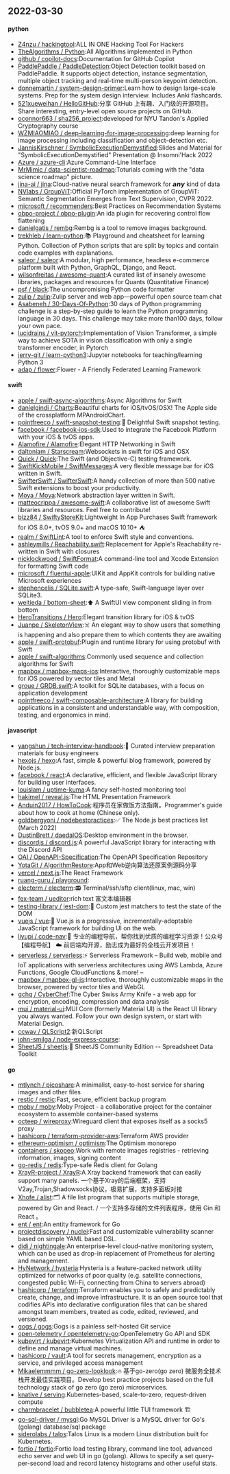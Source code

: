 ## 2022-03-30

#### python
* [Z4nzu / hackingtool](https://github.com/Z4nzu/hackingtool):ALL IN ONE Hacking Tool For Hackers
* [TheAlgorithms / Python](https://github.com/TheAlgorithms/Python):All Algorithms implemented in Python
* [github / copilot-docs](https://github.com/github/copilot-docs):Documentation for GitHub Copilot
* [PaddlePaddle / PaddleDetection](https://github.com/PaddlePaddle/PaddleDetection):Object Detection toolkit based on PaddlePaddle. It supports object detection, instance segmentation, multiple object tracking and real-time multi-person keypoint detection.
* [donnemartin / system-design-primer](https://github.com/donnemartin/system-design-primer):Learn how to design large-scale systems. Prep for the system design interview. Includes Anki flashcards.
* [521xueweihan / HelloGitHub](https://github.com/521xueweihan/HelloGitHub):分享 GitHub 上有趣、入门级的开源项目。Share interesting, entry-level open source projects on GitHub.
* [oconnor663 / sha256_project](https://github.com/oconnor663/sha256_project):developed for NYU Tandon's Applied Cryptography course
* [WZMIAOMIAO / deep-learning-for-image-processing](https://github.com/WZMIAOMIAO/deep-learning-for-image-processing):deep learning for image processing including classification and object-detection etc.
* [JannisKirschner / SymbolicExecutionDemystified](https://github.com/JannisKirschner/SymbolicExecutionDemystified):Slides and Material for "SymbolicExecutionDemystified" Presentation @ Insomni'Hack 2022
* [Azure / azure-cli](https://github.com/Azure/azure-cli):Azure Command-Line Interface
* [MrMimic / data-scientist-roadmap](https://github.com/MrMimic/data-scientist-roadmap):Toturials coming with the "data science roadmap" picture.
* [jina-ai / jina](https://github.com/jina-ai/jina):Cloud-native neural search framework for 𝙖𝙣𝙮 kind of data
* [NVlabs / GroupViT](https://github.com/NVlabs/GroupViT):Official PyTorch implementation of GroupViT: Semantic Segmentation Emerges from Text Supervision, CVPR 2022.
* [microsoft / recommenders](https://github.com/microsoft/recommenders):Best Practices on Recommendation Systems
* [obpo-project / obpo-plugin](https://github.com/obpo-project/obpo-plugin):An ida plugin for recovering control flow flattening
* [danielgatis / rembg](https://github.com/danielgatis/rembg):Rembg is a tool to remove images background.
* [trekhleb / learn-python](https://github.com/trekhleb/learn-python):📚
Playground and cheatsheet for learning Python. Collection of Python scripts that are split by topics and contain code examples with explanations.
* [saleor / saleor](https://github.com/saleor/saleor):A modular, high performance, headless e-commerce platform built with Python, GraphQL, Django, and React.
* [wilsonfreitas / awesome-quant](https://github.com/wilsonfreitas/awesome-quant):A curated list of insanely awesome libraries, packages and resources for Quants (Quantitative Finance)
* [psf / black](https://github.com/psf/black):The uncompromising Python code formatter
* [zulip / zulip](https://github.com/zulip/zulip):Zulip server and web app—powerful open source team chat
* [Asabeneh / 30-Days-Of-Python](https://github.com/Asabeneh/30-Days-Of-Python):30 days of Python programming challenge is a step-by-step guide to learn the Python programming language in 30 days. This challenge may take more than100 days, follow your own pace.
* [lucidrains / vit-pytorch](https://github.com/lucidrains/vit-pytorch):Implementation of Vision Transformer, a simple way to achieve SOTA in vision classification with only a single transformer encoder, in Pytorch
* [jerry-git / learn-python3](https://github.com/jerry-git/learn-python3):Jupyter notebooks for teaching/learning Python 3
* [adap / flower](https://github.com/adap/flower):Flower - A Friendly Federated Learning Framework

#### swift
* [apple / swift-async-algorithms](https://github.com/apple/swift-async-algorithms):Async Algorithms for Swift
* [danielgindi / Charts](https://github.com/danielgindi/Charts):Beautiful charts for iOS/tvOS/OSX! The Apple side of the crossplatform MPAndroidChart.
* [pointfreeco / swift-snapshot-testing](https://github.com/pointfreeco/swift-snapshot-testing):📸
Delightful Swift snapshot testing.
* [facebook / facebook-ios-sdk](https://github.com/facebook/facebook-ios-sdk):Used to integrate the Facebook Platform with your iOS & tvOS apps.
* [Alamofire / Alamofire](https://github.com/Alamofire/Alamofire):Elegant HTTP Networking in Swift
* [daltoniam / Starscream](https://github.com/daltoniam/Starscream):Websockets in swift for iOS and OSX
* [Quick / Quick](https://github.com/Quick/Quick):The Swift (and Objective-C) testing framework.
* [SwiftKickMobile / SwiftMessages](https://github.com/SwiftKickMobile/SwiftMessages):A very flexible message bar for iOS written in Swift.
* [SwifterSwift / SwifterSwift](https://github.com/SwifterSwift/SwifterSwift):A handy collection of more than 500 native Swift extensions to boost your productivity.
* [Moya / Moya](https://github.com/Moya/Moya):Network abstraction layer written in Swift.
* [matteocrippa / awesome-swift](https://github.com/matteocrippa/awesome-swift):A collaborative list of awesome Swift libraries and resources. Feel free to contribute!
* [bizz84 / SwiftyStoreKit](https://github.com/bizz84/SwiftyStoreKit):Lightweight In App Purchases Swift framework for iOS 8.0+, tvOS 9.0+ and macOS 10.10+
⛺
* [realm / SwiftLint](https://github.com/realm/SwiftLint):A tool to enforce Swift style and conventions.
* [ashleymills / Reachability.swift](https://github.com/ashleymills/Reachability.swift):Replacement for Apple's Reachability re-written in Swift with closures
* [nicklockwood / SwiftFormat](https://github.com/nicklockwood/SwiftFormat):A command-line tool and Xcode Extension for formatting Swift code
* [microsoft / fluentui-apple](https://github.com/microsoft/fluentui-apple):UIKit and AppKit controls for building native Microsoft experiences
* [stephencelis / SQLite.swift](https://github.com/stephencelis/SQLite.swift):A type-safe, Swift-language layer over SQLite3.
* [weitieda / bottom-sheet](https://github.com/weitieda/bottom-sheet):⬆️
A SwiftUI view component sliding in from bottom
* [HeroTransitions / Hero](https://github.com/HeroTransitions/Hero):Elegant transition library for iOS & tvOS
* [Juanpe / SkeletonView](https://github.com/Juanpe/SkeletonView):☠️
An elegant way to show users that something is happening and also prepare them to which contents they are awaiting
* [apple / swift-protobuf](https://github.com/apple/swift-protobuf):Plugin and runtime library for using protobuf with Swift
* [apple / swift-algorithms](https://github.com/apple/swift-algorithms):Commonly used sequence and collection algorithms for Swift
* [mapbox / mapbox-maps-ios](https://github.com/mapbox/mapbox-maps-ios):Interactive, thoroughly customizable maps for iOS powered by vector tiles and Metal
* [groue / GRDB.swift](https://github.com/groue/GRDB.swift):A toolkit for SQLite databases, with a focus on application development
* [pointfreeco / swift-composable-architecture](https://github.com/pointfreeco/swift-composable-architecture):A library for building applications in a consistent and understandable way, with composition, testing, and ergonomics in mind.

#### javascript
* [yangshun / tech-interview-handbook](https://github.com/yangshun/tech-interview-handbook):💯
Curated interview preparation materials for busy engineers
* [hexojs / hexo](https://github.com/hexojs/hexo):A fast, simple & powerful blog framework, powered by Node.js.
* [facebook / react](https://github.com/facebook/react):A declarative, efficient, and flexible JavaScript library for building user interfaces.
* [louislam / uptime-kuma](https://github.com/louislam/uptime-kuma):A fancy self-hosted monitoring tool
* [hakimel / reveal.js](https://github.com/hakimel/reveal.js):The HTML Presentation Framework
* [Anduin2017 / HowToCook](https://github.com/Anduin2017/HowToCook):程序员在家做饭方法指南。Programmer's guide about how to cook at home (Chinese only).
* [goldbergyoni / nodebestpractices](https://github.com/goldbergyoni/nodebestpractices):✅
The Node.js best practices list (March 2022)
* [DustinBrett / daedalOS](https://github.com/DustinBrett/daedalOS):Desktop environment in the browser.
* [discordjs / discord.js](https://github.com/discordjs/discord.js):A powerful JavaScript library for interacting with the Discord API
* [OAI / OpenAPI-Specification](https://github.com/OAI/OpenAPI-Specification):The OpenAPI Specification Repository
* [YotaGit / AlgorithmRestore](https://github.com/YotaGit/AlgorithmRestore):App和Web逆向算法还原案例源码分享
* [vercel / next.js](https://github.com/vercel/next.js):The React Framework
* [ruang-guru / playground](https://github.com/ruang-guru/playground):
* [electerm / electerm](https://github.com/electerm/electerm):📻
Terminal/ssh/sftp client(linux, mac, win)
* [fex-team / ueditor](https://github.com/fex-team/ueditor):rich text 富文本编辑器
* [testing-library / jest-dom](https://github.com/testing-library/jest-dom):🦉
Custom jest matchers to test the state of the DOM
* [vuejs / vue](https://github.com/vuejs/vue):🖖
Vue.js is a progressive, incrementally-adoptable JavaScript framework for building UI on the web.
* [liyupi / code-nav](https://github.com/liyupi/code-nav):💎
专业的编程导航，帮你找到优质的编程学习资源！公众号【编程导航】
☁️
前后端均开源，励志成为最好的全栈云开发项目！
* [serverless / serverless](https://github.com/serverless/serverless):⚡
Serverless Framework – Build web, mobile and IoT applications with serverless architectures using AWS Lambda, Azure Functions, Google CloudFunctions & more! –
* [mapbox / mapbox-gl-js](https://github.com/mapbox/mapbox-gl-js):Interactive, thoroughly customizable maps in the browser, powered by vector tiles and WebGL
* [gchq / CyberChef](https://github.com/gchq/CyberChef):The Cyber Swiss Army Knife - a web app for encryption, encoding, compression and data analysis
* [mui / material-ui](https://github.com/mui/material-ui):MUI Core (formerly Material UI) is the React UI library you always wanted. Follow your own design system, or start with Material Design.
* [ccwav / QLScript2](https://github.com/ccwav/QLScript2):新QLScript
* [john-smilga / node-express-course](https://github.com/john-smilga/node-express-course):
* [SheetJS / sheetjs](https://github.com/SheetJS/sheetjs):📗
SheetJS Community Edition -- Spreadsheet Data Toolkit

#### go
* [mtlynch / picoshare](https://github.com/mtlynch/picoshare):A minimalist, easy-to-host service for sharing images and other files
* [restic / restic](https://github.com/restic/restic):Fast, secure, efficient backup program
* [moby / moby](https://github.com/moby/moby):Moby Project - a collaborative project for the container ecosystem to assemble container-based systems
* [octeep / wireproxy](https://github.com/octeep/wireproxy):Wireguard client that exposes itself as a socks5 proxy
* [hashicorp / terraform-provider-aws](https://github.com/hashicorp/terraform-provider-aws):Terraform AWS provider
* [ethereum-optimism / optimism](https://github.com/ethereum-optimism/optimism):The Optimism monorepo
* [containers / skopeo](https://github.com/containers/skopeo):Work with remote images registries - retrieving information, images, signing content
* [go-redis / redis](https://github.com/go-redis/redis):Type-safe Redis client for Golang
* [XrayR-project / XrayR](https://github.com/XrayR-project/XrayR):A Xray backend framework that can easily support many panels. 一个基于Xray的后端框架，支持V2ay,Trojan,Shadowsocks协议，极易扩展，支持多面板对接
* [Xhofe / alist](https://github.com/Xhofe/alist):🗂️
A file list program that supports multiple storage, powered by Gin and React. / 一个支持多存储的文件列表程序，使用 Gin 和 React 。
* [ent / ent](https://github.com/ent/ent):An entity framework for Go
* [projectdiscovery / nuclei](https://github.com/projectdiscovery/nuclei):Fast and customizable vulnerability scanner based on simple YAML based DSL.
* [didi / nightingale](https://github.com/didi/nightingale):An enterprise-level cloud-native monitoring system, which can be used as drop-in replacement of Prometheus for alerting and management.
* [HyNetwork / hysteria](https://github.com/HyNetwork/hysteria):Hysteria is a feature-packed network utility optimized for networks of poor quality (e.g. satellite connections, congested public Wi-Fi, connecting from China to servers abroad)
* [hashicorp / terraform](https://github.com/hashicorp/terraform):Terraform enables you to safely and predictably create, change, and improve infrastructure. It is an open source tool that codifies APIs into declarative configuration files that can be shared amongst team members, treated as code, edited, reviewed, and versioned.
* [gogs / gogs](https://github.com/gogs/gogs):Gogs is a painless self-hosted Git service
* [open-telemetry / opentelemetry-go](https://github.com/open-telemetry/opentelemetry-go):OpenTelemetry Go API and SDK
* [kubevirt / kubevirt](https://github.com/kubevirt/kubevirt):Kubernetes Virtualization API and runtime in order to define and manage virtual machines.
* [hashicorp / vault](https://github.com/hashicorp/vault):A tool for secrets management, encryption as a service, and privileged access management
* [Mikaelemmmm / go-zero-looklook](https://github.com/Mikaelemmmm/go-zero-looklook):🔥
基于go-zero(go zero) 微服务全技术栈开发最佳实践项目。Develop best practice projects based on the full technology stack of go zero (go zero) microservices.
* [knative / serving](https://github.com/knative/serving):Kubernetes-based, scale-to-zero, request-driven compute
* [charmbracelet / bubbletea](https://github.com/charmbracelet/bubbletea):A powerful little TUI framework
🏗
* [go-sql-driver / mysql](https://github.com/go-sql-driver/mysql):Go MySQL Driver is a MySQL driver for Go's (golang) database/sql package
* [siderolabs / talos](https://github.com/siderolabs/talos):Talos Linux is a modern Linux distribution built for Kubernetes.
* [fortio / fortio](https://github.com/fortio/fortio):Fortio load testing library, command line tool, advanced echo server and web UI in go (golang). Allows to specify a set query-per-second load and record latency histograms and other useful stats.
